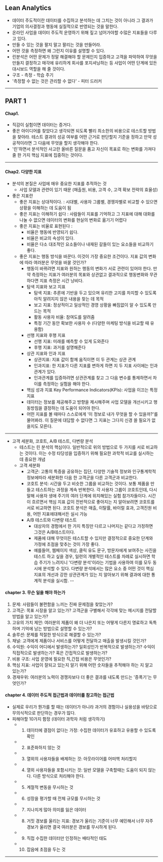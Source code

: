 Lean Analytics
---
- 데이터 주도적이란 데이터를 수집하고 분석하는 데 그치는 것이 아니라 그 결과가 기업의 의사결정과 행동에 실질적으로 반영되는 것을 말한다.
- 온라인 사업을 데이터 주도적 운영하기 위해 짚고 넘어가야할 수많은 지표들을 다루고 있다.
- 만들 수 있는 것을 팔지 말고 팔리는 것을 만들어라.
- 어떤 것을 측정하면 왜 그런지 이유를 설명할 수 있다.
- 린분석은 어떤 문제가 정말 해결해야 할 문제인지 입증하고 고객을 파악하여 무엇을 만들지 결정하고 매각에 유리하게 회사를 포지셔닝하는 등 사업이 어떤 단계에 있든 대시보드 역할을 해 줄 것이다.
- 구조 - 측정 - 학습 주기
- '측정할 수 없는 것은 관리할 수 없다' - 피터 드러커
---
## PART 1
#### Chap1. 
- 직감이 실험이면 데이터는 증거다.
- 좋은 아이디어를 찾았다고 생각되면 되도록 빨리 최소한의 비용으로 테스트할 방법을 찾아라. 테스트 결과의 성공 여부를 어떤 근거로 판단할지 기준을 정하고 만약 성공적이라면 그 다음에 무엇을 할지 생각해야 한다.
- '린'하면서 분석적인 사고란 올바른 질문을 품고 자신이 목표로 하는 변화를 가져다줄 한 가지 핵심 지표에 집중하는 것이다.
---
#### Chap2. 다양한 지표
- 분석의 본질은 사업에 매우 중요한 지표를 추적하는 것
    - 사업 모델과 관련이 있기 때문 (매출원, 비용, 고객 수, 고객 확보 전략의 효율성)
- 좋은 지표란
    - 좋은 지표는 상대적이다. : 시대별, 사용자 그룹별, 경쟁자별로 비교할 수 있으면 상황을 이해하는 데 도움이 됨
    - 좋은 지표는 이해하기 쉽다 : 사람들이 지표를 기억하고 그 지표에 대해 대화를 나눌 수 없으면 데이터의 변화를 현실의 변화로 옮기기 어렵다
    - 좋은 지표는 비율로 표현된다 : 
        - 비율은 행동에 반영되기 쉽다.
        - 비율은 비교의 속성이 있다.
        - 비율은 다소 대조적인 요소들이나 내재된 갈들이 있는 요소들을 비교하기 좋다.
    - 좋은 지표는 행동 방식을 바꾼다. 이것이 가장 중요한 조건이다. 지표 값의 변화에 따라 여러분은 무엇을 바꿀 것인가?
        - 행동이 바뀌려면 지표와 원하는 행동의 변화가 서로 관련이 있어야 한다. 만약 측정하는 지표가 여러분의 목표와 상관없고 결과적으로 행동변화와 무관하다면 지표 측정은 시간 낭비다.
        - 탐색 지표와 보고 지표
            - 탐색 지표: 추론에 기반을 두고 있으며 유리한 고지를 차지할 수 있도록 아직 알려지지 않은 내용을 찾는 데 목적
            - 보고 지표: 정상적이고 일상적인 경영 상황을 빠짐없이 알 수 있도록 만드는 목적
            - 활동 사용자 비율: 참여도를 알려줌
            - 특정 기간 동안 확보한 사용자 수 (다양한 마케팅 방식을 비교할 때 유용함)
        - 선행 지표와 후행 지표
            - 선행 지표: 미래를 예측할 수 있게 도와준다
            - 후행 지표: 과거를 설명해준다
        - 상관 지표와 인과 지표
            - 상관지표: 지표 값이 함께 움직이면 이 두 관계는 상관 관계
            - 인과지표: 한 지표가 다른 지표를 변하게 하면 지 두 지표 사이에는 인과관계가 있다.
            - 인과관계를 입증하려면 상관관계를 찾고 그 다음 변수를 통제하면서 차이를 측정하는 실험을 해야 한다.
        - 핵심 성과 지표 Key Performance Indicators(KPIs): 사업을 이끄는 특정 지표
        - 데이터는 정보를 제공해주고 방향을 제시해주며 사업 모델을 개선시키고 행동방침을 결정하는 데 도움이 되어야 한다.
        - 어떤 지표를 볼 때마다 스스로에게 '이 정보로 내가 무엇을 할 수 있을까?'를 물어봐라. 이 질문에 대답할 수 없다면 그 지표는 그다지 신경 쓸 필요가 없을지도 모른다.
---
- 고객 세분화, 코호트, A/B 테스트, 다변량 분석
    - 테스트는 린 분석의 핵심이다. 일반적으로 위의 방법으로 두 가지를 서로 비교하는 것이다. 이는 수정 타당성을 입증하기 위해 필요한 과학적 비교를 실시하는 데 중요한 개념
    - 고객 세분화
        - 고객군: 고통의 특증을 공유하는 집단, 다양한 기술적 정보와 인구통계학적 정보에따라 세분화한 다음 한 고객군을 다른 고객군과 비교한다.
        - 코호트 분석: 시간을 두고 비슷한 그룹을 비교하는 것이다. 보통 제품을 만들고 테스트하는 과정을 계속 반복한다. 각 사용자 그룹이 코호트인데, 다시 말해 사용자 생애 주기의 여러 단계에 위치해있는 실험 참가자들이다. 시간이 흐르면서 핵심 지표 값이 전반적으로 좋아지는 지 알아보려면 코호트를 서로 비교하면 된다. 코호트 분석은 매출, 이탈률, 바이럴 효과, 고객진원 비용, 어떤 지표에대해서든 실시 가능
        - A/B 테스트와 다변량 테스트
            - 대상자의 경험에서 한 가지 특징만 다르고 나머지는 같다고 가정하면 그것은 A/B테스트이다.
            - 제품에 대해 무엇이든 테스트할 수 있지만 결정적으로 중요한 단계와 가정에 초점을 맞추는 것이 가장 좋다.
            - 예를들어, 웹페이지 색상, 클릭 유도 문구, 방문자에게 보여주는 사진을 테스트 하고 싶을 경우, 일련의 개별적인 테스트를 차례로 실시하면 학습 주기가 느려지니 '다변량 분석'이라는 기법을 사용하여 이를 모두 동시에 분석할 수 있다. 다변량 분석에서는 많은 요소 중 어떤 것이 핵심 지표의 개선과 강한 상관관계가 있는 지 알아보기 위해 결과에 대한 통계적 분석을 실시함. 
--
#### chapter 3. 무슨 일을 해야 하는가
1. 문제: 사람들이 불편함을 느끼는 진짜 문제점을 찾았는가?
2. 고객군: 목표 시장을 알고 있는가? 고객군을 구별해서 각각에 맞는 메시지를 전달할 방법을 알고 있는가?
3. 고유의 가치 제안: 여러분의 제품이 왜 더 나은지 또는 어떻게 다른지 명료하고 독특하며 기억에 남는 방법으로 설명할 수 있는가?
4. 솔루션: 문제를 적절한 방식으로 해결할 수 있는가?
5. 채널: 고객에게 제품이나 서비스를 어떻게 전달하고 매출을 발생시킬 것인가?
6. 수익원: 수익이 어디에서 발생하는가? 일회성인가 반복적으로 발생하는가? 수익이 직접적으로 발생하는가? 혹은 간접적으로 발생하는가?
7. 비용 구조: 사업 운영에 필요한 직,간접 비용은 무엇인가?
8. 핵심 지표: 사업이 잘되고 있는지 알기 위해 어떤 숫자들을 추적해야 하는 지 알고 있는가?
9. 경재우위: 여러분의 노력이 경쟁자보다 더 좋은 결과를 내도록 만드는 '증폭기'는 무엇인가?
#### chapter 4. 데이터 주도적 접근법과 데이터를 참고하는 접근법
- 실제로 우리가 뭔가를 할 때는 데이터가 아니라 과거의 경험이나 실용성을 바탕으로 무의식적으로 판단하는 경우가 많다.
- 피해야할 10가지 함정 (데이터 과학자 처럼 생각하기)
    - 1. 데이터에 결점이 없다는 가정: 수집한 데이터가 유효하고 유용할 수 있도록 확인
    - 2. 표준화하지 않는 것
    - 3. 열외의 사용자들을 배제하는 것: 아웃라이어를 어떠헥 처리할지
    - 4. 열외 사용자들을 포함시키는 것: 일반 모델을 구축할때는 도움이 되지 않는다. 다른 방식으로 처리해야 한다.
    - 5. 계절적 변동을 무시하는 것
    - 6. 성장을 평가할 때 전체 규모를 무시하는 것
    - 7. 지나치게 많아 의미를 잃은 데이터 
    - 8. 거짓 경보를 울리는 지표: 경보가 울리는 기준이 너무 예민해서 너무 자주 경보가 울리면 결국 여러분은 경보를 무시하게 된다.
    - 9. 직접 수집한 데이터만 인정하는 배타적인 태도
    - 10. 잡음에 초점을 두는 것
---
